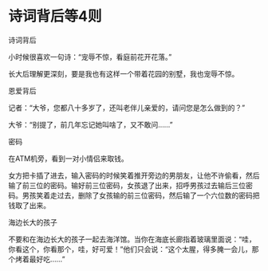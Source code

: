 # 诗词背后等4则

诗词背后 

小时候很喜欢一句诗：“宠辱不惊，看庭前花开花落。” 

长大后理解更深刻，要是我也有这样一个带着花园的别墅，我也宠辱不惊。 

恩爱背后 

记者：“大爷，您都八十多岁了，还叫老伴儿亲爱的，请问您是怎么做到的？” 

大爷：“别提了，前几年忘记她叫啥了，又不敢问……” 

密码 

在ATM机旁，看到一对小情侣来取钱。 

女方把卡插了进去，输入密码的时候笑着推开旁边的男朋友，让他不许偷看，然后输了前三位的密码。输好前三位密码，女孩退了出来，招呼男孩过去输后三位密码。男孩笑着走过去，删除了女孩输的前三位密码，然后输了一个六位数的密码把钱取了出来。 

海边长大的孩子 

不要和在海边长大的孩子一起去海洋馆。当你在海底长廊指着玻璃里面说：“哇，你看这个，你看那个，哇，好可爱！”他们只会说：“这个太腥，得多腌一会儿，那个烤着最好吃……”